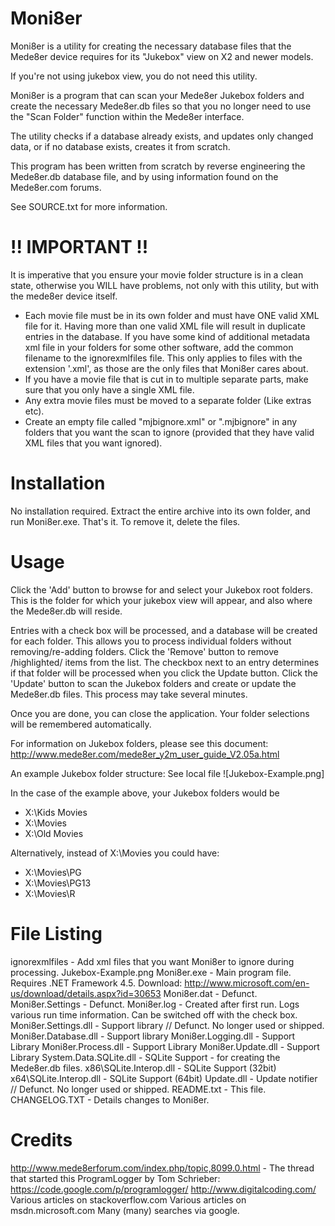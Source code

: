 ﻿Moni8er
==========================

Moni8er is a utility for creating the necessary database files that the Mede8er device requires for its "Jukebox" view on X2 and newer models.

If you're not using jukebox view, you do not need this utility.

Moni8er is a program that can scan your Mede8er Jukebox folders and create the necessary Mede8er.db files so that you no longer need to use
the "Scan Folder" function within the Mede8er interface.

The utility checks if a database already exists, and updates only changed data, or if no database exists, creates it from scratch.

This program has been written from scratch by reverse engineering the Mede8er.db database file, and by using information found on the Mede8er.com forums.

See SOURCE.txt for more information.

!! IMPORTANT !!
============================
It is imperative that you ensure your movie folder structure is in a clean state, otherwise you WILL have problems, not only with this utility, 
but with the mede8er device itself.

  * Each movie file must be in its own folder and must have ONE valid XML file for it. Having more than one valid XML file will result in duplicate entries in the database.
    If you have some kind of additional metadata xml file in your folders for some other software, add the common filename to the ignorexmlfiles file. This only applies to
    files with the extension '.xml', as those are the only files that Moni8er cares about.
  * If you have a movie file that is cut in to multiple separate parts, make sure that you only have a single XML file.
  * Any extra movie files must be moved to a separate folder (Like extras etc).
  * Create an empty file called "mjbignore.xml" or ".mjbignore" in any folders that you want the scan to ignore (provided that they have valid XML files that you want ignored).

Installation
============
No installation required. Extract the entire archive into its own folder, and run Moni8er.exe. That's it.
To remove it, delete the files.

Usage
=====

Click the 'Add' button to browse for and select your Jukebox root folders. This is the folder for which your jukebox view will appear, and also where the Mede8er.db will reside.

Entries with a check box will be processed, and a database will be created for each folder. This allows you to process individual folders without removing/re-adding folders.
Click the 'Remove' button to remove /highlighted/ items from the list.
The checkbox next to an entry determines if that folder will be processed when you click the Update button.
Click the 'Update' button to scan the Jukebox folders and create or update the Mede8er.db files. This process may take several minutes.

Once you are done, you can close the application. Your folder selections will be remembered automatically.

For information on Jukebox folders, please see this document: http://www.mede8er.com/mede8er_y2m_user_guide_V2.05a.html

An example Jukebox folder structure:
See local file ![Jukebox-Example.png]

In the case of the example above, your Jukebox folders would be 

  * X:\Kids Movies
  * X:\Movies
  * X:\Old Movies

  Alternatively, instead of X:\Movies you could have:

  * X:\Movies\PG
  * X:\Movies\PG13
  * X:\Movies\R

File Listing
============
ignorexmlfiles - Add xml files that you want Moni8er to ignore during processing.
Jukebox-Example.png
Moni8er.exe - Main program file. Requires .NET Framework 4.5. Download: http://www.microsoft.com/en-us/download/details.aspx?id=30653
Moni8er.dat - Defunct.
Moni8er.Settings - Defunct.
Moni8er.log - Created after first run. Logs various run time information. Can be switched off with the check box.
Moni8er.Settings.dll - Support library // Defunct. No longer used or shipped.
Moni8er.Database.dll - Support library
Moni8er.Logging.dll - Support Library
Moni8er.Process.dll - Support Library
Moni8er.Update.dll - Support Library
System.Data.SQLite.dll - SQLite Support - for creating the Mede8er.db files.
x86\SQLite.Interop.dll - SQLite Support (32bit)
x64\SQLite.Interop.dll - SQLite Support (64bit)
Update.dll - Update notifier // Defunct. No longer used or shipped.
README.txt - This file.
CHANGELOG.TXT - Details changes to Moni8er.

Credits
=======
http://www.mede8erforum.com/index.php/topic,8099.0.html - The thread that started this
ProgramLogger by Tom Schrieber: https://code.google.com/p/programlogger/
http://www.digitalcoding.com/
Various articles on stackoverflow.com
Various articles on msdn.microsoft.com
Many (many) searches via google.